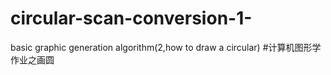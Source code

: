 # circular-scan-conversion-1-
basic graphic generation algorithm(2,how to draw a circular)
#计算机图形学作业之画圆
